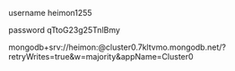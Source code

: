 username  heimon1255

password qTtoG23g25TnlBmy

mongodb+srv://heimon:<password>@cluster0.7kltvmo.mongodb.net/?retryWrites=true&w=majority&appName=Cluster0

